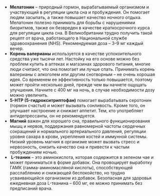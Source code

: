- **Мелатонин** – природный гормон, вырабатываемый организмом и участвующий в регуляции цикла сна и пробуждения. Он помогает людям засыпать, а также повышает качество ночного отдыха. Мелатонин полезно принимать для борьбы с нарушениями биоритмов, также он безвреден в качестве краткосрочного курса для регуляции цикла сна. В Великобритании трудно получить такой рецепт от врача, работающего в Национальной службе здравоохранения (NHS). Рекомендуемая доза – 3–9 мг каждый вечер.
- **Корень валерианы** используется в качестве успокоительного средства уже тысячи лет. Настойку на его основе можно без проблем купить в аптеках и магазинах здорового питания, многие люди считают, что она помогает им лучше спать. Принимать корень валерианы с алкоголем или другим снотворным – не очень хорошая идея. Со временем ее эффективность только повышается, поэтому может пройти несколько дней, прежде чем вы начнете ощущать улучшения. Начните с 400 мг на ночь, в случае необходимости дозу можно увеличить.
- **5-HTP (5-гидрокситриптофан)** помогает вырабатывать серотонин (гормон счастья) и может вызывать сонливость. Кроме того, он улучшает настроение и снижает аппетит. Тем, кто употребляет антидепрессанты, он не рекомендуется.
- **Магний** важен для хорошего сна, правильного функционирования мышц и нервов, поддержания равномерной частоты сердечных сокращений и нормального артериального давления, регуляции уровня сахара в крови, укрепления костей и иммунной системы. Низкий уровень магния в организме может вызвать стресс и нервозность, снизить качество сна и привести к частым пробуждениям ночью.
-  **L-теанин** – это аминокислота, которая содержится в зеленом чае и может приниматься в форме добавок. Она провоцирует выработку ГАМК (гамма-аминомасляной кислоты), способствующей расслаблению и снижающей беспокойство, но трудно усваивающейся организмом из добавок. Безопасная для здоровья ежедневная доза L-теанина – 600 мг, ее можно принимать без предписаний врача.